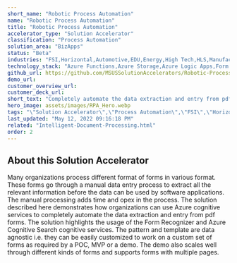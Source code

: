 ```yaml
---
short_name: "Robotic Process Automation"
name: "Robotic Process Automation"
title: "Robotic Process Automation"
accelerator_type: "Solution Accelerator"
classification: "Process Automation"
solution_area: "BizApps"
status: "Beta"
industries: "FSI,Horizontal,Automotive,EDU,Energy,High Tech,HLS,Manufacturing,Media and Entertainment,Professional Services,Retail,SLG"
technology_stack: "Azure Functions,Azure Storage,Azure Logic Apps,Form Recognizer,Cognitive Services,Cognitive Search,Cosmos DB,Azure App Service"
github_url: https://github.com/MSUSSolutionAccelerators/Robotic-Process-Automation-Solution-Accelerator
demo_url: 
customer_overview_url: 
customer_deck_url: 
short_text: "Completely automate the data extraction and entry from pdf forms"
hero_image: assets/images/RPA_Hero.webp
tags: "\"Solution Accelerator\",\"Process Automation\",\"FSI\",\"Horizontal\",\"Automotive\",\"EDU\",\"Energy\",\"High Tech\",\"HLS\",\"Manufacturing\",\"Media and Entertainment\",\"Professional Services\",\"Retail\",\"SLG\",\"Azure Functions\",\"Azure Storage\",\"Azure Logic Apps\",\"Form Recognizer\",\"Cognitive Services\",\"Cognitive Search\",\"Cosmos DB\",\"Azure App Service\",\"BizApps\""
last_updated: "May 12, 2022 09:16:18 PM"
related: "Intelligent-Document-Processing.html"
order: 2
---
```

## About this Solution Accelerator

Many organizations process different format of forms in various format. These forms go through a manual data entry process to extract all the relevant information before the data can be used by software applications. The manual processing adds time and opex in the process. The solution described here demonstrates how organizations can use Azure cognitive services to completely automate the data extraction and entry from pdf forms. The solution highlights the usage of the Form Recognizer and Azure Cognitive Search cognitive services. The pattern and template are data agnostic i.e. they can be easily customized to work on a custom set of forms as required by a POC, MVP or a demo. The demo also scales well through different kinds of forms and supports forms with multiple pages.